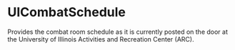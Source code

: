 # UICombatSchedule
Provides the combat room schedule as it is currently posted on the door at the University of Illinois Activities and Recreation Center (ARC).
